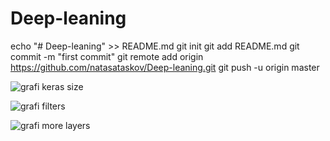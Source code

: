 # Deep-leaning

echo "# Deep-leaning" >> README.md
git init
git add README.md
git commit -m "first commit"
git remote add origin https://github.com/natasataskov/Deep-leaning.git
git push -u origin master


![grafi keras size](https://user-images.githubusercontent.com/26707441/68545884-a5a00f80-03d1-11ea-894b-dac3e5dd50db.png)

![grafi filters](https://user-images.githubusercontent.com/26707441/68546789-b2753100-03da-11ea-8a0e-e92995f64997.png)

![grafi more layers](https://user-images.githubusercontent.com/26707441/68546864-9b830e80-03db-11ea-9aae-233128744c4a.png)


